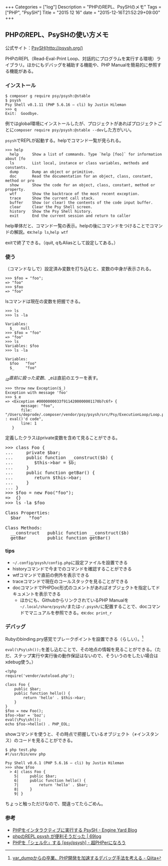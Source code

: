 +++
Categories = ["log"]
Description = "PHPのREPL、PsySHのメモ"
Tags = ["PHP", "PsySH"]
Title = "2015 12 16"
date = "2015-12-16T21:52:29+09:00"
+++

## PHPのREPL、PsySHの使い方メモ
公式サイト：[PsySH(http://psysh.org/)](http://psysh.org/)

PHPのREPL（Read-Eval-Print Loop、対話的にプログラムを実行する環境）ライブラリ。ほかにもデバッグを補助する機能や、PHP Manualを簡易的に参照する機能がある。

### インストール
```
$ composer g require psy/psysh:@stable
$ psysh
Psy Shell v0.1.11 (PHP 5.6.16 — cli) by Justin Hileman
>>> q
Exit:  Goodbye.
```

例ではglobal環境にインストールしたが、プロジェクトがあればプロジェクトごとに`composer require psy/psysh:@stable --dev`した方がいい。

`psysh`でREPLが起動する。helpでコマンド一覧が見られる。

```
>>> help
  help      Show a list of commands. Type `help [foo]` for information about [fo
  ls        List local, instance or class variables, methods and constants.
  dump      Dump an object or primitive.
  doc       Read the documentation for an object, class, constant, method or pro
  show      Show the code for an object, class, constant, method or property.
  wtf       Show the backtrace of the most recent exception.
  trace     Show the current call stack.
  buffer    Show (or clear) the contents of the code input buffer.
  clear     Clear the Psy Shell screen.
  history   Show the Psy Shell history.
  exit      End the current session and return to caller
```

help単体だと、コマンド一覧の表示。helpの後にコマンドをつけることでコマンドの解説。ex:`help ls`,`help wtf`

exitで終了できる。（quit, qもAliasとして設定してある。）

### 使う

（コマンドなしで）設定済み変数を打ち込むと、変数の中身が表示される。
```
>>> $foo = "foo";
=> "foo"
>>> $foo
=> "foo"
```

lsコマンドは現在の変数を把握できる。
```
>>> ls
>>> ls -la

Variables:
  $_   null
>>> $foo = "foo"
=> "foo"
>>> ls
Variables: $foo
>>> ls -la

Variables:
  $foo   "foo"
  $_     "foo"
```

$_は直前に扱った変数、$_eは直前のエラーを表す。

```
>>> throw new Exception($_)
Exception with message 'foo'
>>> $_e
=> <Exception #0000000033f9114200000001170b7c6f> {
       message: "foo",
       file: "/Users/deprode/.composer/vendor/psy/psysh/src/Psy/ExecutionLoop/Loop.php(67) : eval()'d code",
       line: 1
   }
```

定義したクラスはprivate変数を含めて見ることができる。

<pre>
>>> class Foo {
...     private $bar;
...     public function __construct($b) {
...        $this->bar = $b;
...     }
...     public function getBar() {
...        return $this->bar;
...     }
... }
>>> $foo = new Foo("foo");
=> <Foo #0000000072abbf7d0000000169886235> {}
>>> ls -la $foo

Class Properties:
  $bar   "foo"

Class Methods:
  __construct   public function __construct($b)
  getBar        public function getBar()
</pre>

### tips
* `~/.config/psysh/config.php`に設定ファイルを設置できる
* historyコマンドで今までのコマンドを確認することができる
* wtfコマンドで直前の例外を表示できる
* traceコマンドで現在のコールスタックを見ることができる
* docコマンドでPHPDoc形式のコメントがあればオブジェクトを指定してドキュメントを表示できる
	* ほかにも、GithubからリンクされているPHP Manualを`~/.local/share/psysh/`または`~/.psysh/`に配置することで、docコマンドでマニュアルを参照できる。ex:`doc print_r`

### デバッグ
Rubyのbinding.pry感覚でブレークポイントを設置できる（らしい）。[^1]

[^1]: [var_dumpからの卒業、PHP開発を加速するデバッグ手法を考える - Qiita](http://qiita.com/zaru/items/84d7ffd264b8093dca20)

`eval(\Psy\sh());`を差し込むことで、その地点の情報を見ることができる。（ただ、ステップ実行や実行後の動作保証はないので、そういうのをしたい場合はxdebug使う。）

```
<?php
require('vendor/autoload.php');

class Foo {
    public $bar;
    public function hello() {
        return 'hello' . $this->bar;
    }
}
$foo = new Foo();
$foo->bar = 'baz';
eval(\Psy\sh());
echo $foo->hello() . PHP_EOL;
```

showコマンドを使うと、その時点で把握しているオブジェクト（≠インスタンス）のコードを見ることができる。

```
$ php test.php
#!/usr/bin/env php

Psy Shell v0.6.1 (PHP 5.6.16 — cli) by Justin Hileman
>>> show $foo
  > 4| class Foo {
    5|     public $bar;
    6|     public function hello() {
    7|         return 'hello' . $bar;
    8|     }
    9| }
```

ちょっと触っただけなので、間違ってたらごめん。

### 参考
* [PHPをインタラクティブに実行する PsySH - Engine Yard Blog](http://www.engineyard.co.jp/blog/2014/php-psysh/)
* [phpのREPL psysh が便利そうだった | 69log](http://blog.kazu69.net/2015/02/28/php-repl-psysh-was-so-convenient/)
* [PHPを「シェル化」する \[psy/psysh\] - 超PHPerになろう](http://cho-phper.hateblo.jp/entry/2015/11/10/031000)